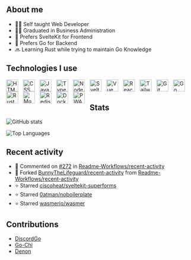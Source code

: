 ## About me

- 👨‍💻 Self taught Web Developer
- 👨‍🎓 Graduated in Business Administration
- 📱 Prefers SvelteKit for Frontend
- 💽 Prefers Go for Backend
- 🔜 Learning Rust while trying to maintain Go Knowledge

## Technologies I use

<img align="left" alt="HTML" width="32px" src="https://cdn.jsdelivr.net/gh/devicons/devicon/icons/html5/html5-original-wordmark.svg" style="padding-right:10px;" />
<img align="left" alt="CSS" width="32px" src="https://cdn.jsdelivr.net/gh/devicons/devicon/icons/css3/css3-original-wordmark.svg" style="padding-right:10px;" />
<img align="left" alt="Javascript" width="32px" src="https://cdn.jsdelivr.net/gh/devicons/devicon/icons/javascript/javascript-original.svg" style="padding-right:10px;" />
<img align="left" alt="Typescript" width="32px" src="https://cdn.jsdelivr.net/gh/devicons/devicon/icons/typescript/typescript-original.svg" style="padding-right:10px;" />
<img align="left" alt="NodeJS" width="32px" src="https://cdn.jsdelivr.net/gh/devicons/devicon/icons/nodejs/nodejs-original.svg" style="padding-right:10px;" />
<img align="left" alt="Svelte" width="32px" src="https://cdn.jsdelivr.net/gh/devicons/devicon/icons/svelte/svelte-original.svg" style="padding-right:10px;" />
<img align="left" alt="Vue" width="32px" src="https://cdn.jsdelivr.net/gh/devicons/devicon/icons/vuejs/vuejs-original.svg" style="padding-right:10px;" />
<img align="left" alt="React" width="32px"  src="https://cdn.jsdelivr.net/gh/devicons/devicon/icons/react/react-original.svg" style="padding-right:10px;"  />
<img align="left" alt="TailwindCSS" width="32px" src="https://cdn.jsdelivr.net/gh/devicons/devicon/icons/tailwindcss/tailwindcss-plain.svg" style="padding-right:10px;" />
<img align="left" alt="Git" width="32px" src="https://cdn.jsdelivr.net/gh/devicons/devicon/icons/git/git-original.svg" style="padding-right:10px;" />
<img align="left" alt="Go" width="32px" src="https://cdn.jsdelivr.net/gh/devicons/devicon/icons/go/go-original-wordmark.svg" style="padding-right:10px;" />
<img align="left" alt="Rust" width="32px" src="https://cdn.jsdelivr.net/gh/devicons/devicon/icons/rust/rust-plain.svg" style="padding-right:10px;" />
<img align="left" alt="MongoDB" width="32px" src="https://cdn.jsdelivr.net/gh/devicons/devicon/icons/mongodb/mongodb-original.svg" style="padding-right:10px;" />
<img align="left" alt="Redis" width="32px" src="https://cdn.jsdelivr.net/gh/devicons/devicon/icons/redis/redis-original.svg" style="padding-right:10px;" />
<img align="left" alt="Docker" width="32px" src="https://cdn.jsdelivr.net/gh/devicons/devicon/icons/docker/docker-plain.svg" style="padding-right:10px;" />
<img align="left" alt="PWA" width="32px" src="https://api.iconify.design/logos/pwa.svg?download=1&width=42&height=42" style="padding-right:10px;" />


<br />
<br />

## Stats

![GitHub stats](https://github-readme-stats-henna-six-92.vercel.app/api?username=bunnythelifeguard&count_private=true&show_icons=true&hide=stars)

![Top Languages](https://github-readme-stats-henna-six-92.vercel.app/api/top-langs/?username=bunnythelifeguard)

## Recent activity

<!--RECENT_ACTIVITY:start-->
- 💬 Commented on [#272](https://github.com/Readme-Workflows/recent-activity/pull/272#issuecomment-1493948688) in [Readme-Workflows/recent-activity](https://github.com/Readme-Workflows/recent-activity)<br>
- 🔱 Forked [BunnyTheLifeguard/recent-activity](https://github.com/BunnyTheLifeguard/recent-activity) from [Readme-Workflows/recent-activity](https://github.com/Readme-Workflows/recent-activity)<br>
- ⭐ Starred [ciscoheat/sveltekit-superforms](https://github.com/ciscoheat/sveltekit-superforms)<br>
- ⭐ Starred [0atman/noboilerplate](https://github.com/0atman/noboilerplate)<br>
- ⭐ Starred [wasmerio/wasmer](https://github.com/wasmerio/wasmer)<br>
<!--RECENT_ACTIVITY:end-->

## Contributions

- [DiscordGo](https://github.com/bwmarrin/discordgo/pull/1262)
- [Go-Chi](https://github.com/go-chi/docs/pull/5)
- [Denon](https://github.com/denosaurs/denon/pull/96)